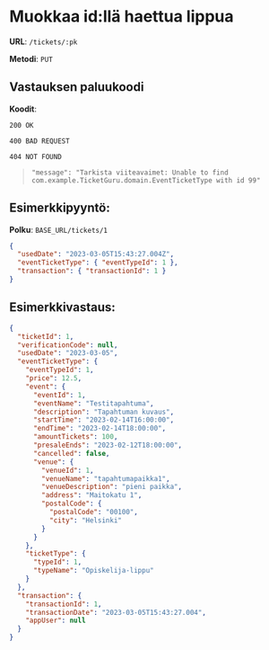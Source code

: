 # Muokkaa id:llä haettua lippua

**URL**: `/tickets/:pk`

**Metodi**: `PUT`

## Vastauksen paluukoodi

**Koodit**:

`200 OK`

`400 BAD REQUEST`

`404 NOT FOUND`

> `"message": "Tarkista viiteavaimet: Unable to find com.example.TicketGuru.domain.EventTicketType with id 99"`

## Esimerkkipyyntö:

**Polku**: `BASE_URL/tickets/1`

```json
{
  "usedDate": "2023-03-05T15:43:27.004Z",
  "eventTicketType": { "eventTypeId": 1 },
  "transaction": { "transactionId": 1 }
}
```

## Esimerkkivastaus:

```json
{
  "ticketId": 1,
  "verificationCode": null,
  "usedDate": "2023-03-05",
  "eventTicketType": {
    "eventTypeId": 1,
    "price": 12.5,
    "event": {
      "eventId": 1,
      "eventName": "Testitapahtuma",
      "description": "Tapahtuman kuvaus",
      "startTime": "2023-02-14T16:00:00",
      "endTime": "2023-02-14T18:00:00",
      "amountTickets": 100,
      "presaleEnds": "2023-02-12T18:00:00",
      "cancelled": false,
      "venue": {
        "venueId": 1,
        "venueName": "tapahtumapaikka1",
        "venueDescription": "pieni paikka",
        "address": "Maitokatu 1",
        "postalCode": {
          "postalCode": "00100",
          "city": "Helsinki"
        }
      }
    },
    "ticketType": {
      "typeId": 1,
      "typeName": "Opiskelija-lippu"
    }
  },
  "transaction": {
    "transactionId": 1,
    "transactionDate": "2023-03-05T15:43:27.004",
    "appUser": null
  }
}
```
